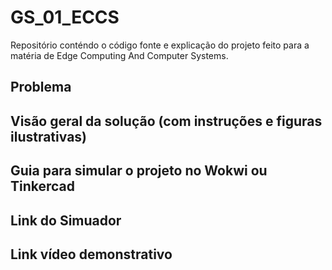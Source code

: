 # GS_01_ECCS
Repositório conténdo o código fonte e explicação do projeto feito para a matéria de Edge Computing And Computer Systems.


## Problema

## Visão geral da solução (com instruções e figuras ilustrativas)

## Guia para simular o projeto no Wokwi ou Tinkercad

## Link do Simuador

## Link vídeo demonstrativo
